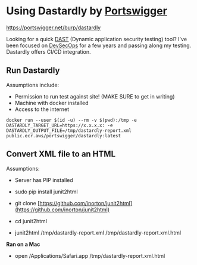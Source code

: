 # Using Dastardly by [Portswigger](https://portswigger.net)

https://portswigger.net/burp/dastardly

Looking for a quick [DAST](https://www.gartner.com/en/information-technology/glossary/dynamic-application-security-testing-dast) (Dynamic application security testing) tool?  I've been focused on [DevSecOps](https://www.devsecops.org/) for a few years and passing along my testing. Dastardly offers CI/CD integration.   


## Run Dastardly

Assumptions include:
- Permission to run test against site! (MAKE SURE to get in writing)
- Machine with docker installed
- Access to the internet

`docker run --user $(id -u) --rm -v $(pwd):/tmp -e DASTARDLY_TARGET_URL=https://x.x.x.x: -e DASTARDLY_OUTPUT_FILE=/tmp/dastardly-report.xml public.ecr.aws/portswigger/dastardly:latest`

## Convert XML file to an HTML
Assumptions: 
- Server has PIP installed

- sudo pip install junit2html
- git clone [https://github.com/inorton/junit2html](https://github.com/inorton/junit2html)

- cd junit2html
- junit2html /tmp/dastardly-report.xml /tmp/dastardly-report.xml.html

**Ran on a Mac**
- open /Applications/Safari.app /tmp/dastardly-report.xml.html 